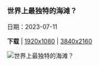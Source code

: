 ### 世界上最独特的海滩？

日期：2023-07-11

**下载**  |  [1920x1080](https://cn.bing.com/th?id=OHR.NakupendaBeach_ZH-CN7913805608_1920x1080.jpg)  |  [3840x2160](https://cn.bing.com/th?id=OHR.NakupendaBeach_ZH-CN7913805608_UHD.jpg)

![世界上最独特的海滩？](https://cn.bing.com/th?id=OHR.NakupendaBeach_ZH-CN7913805608_1920x1080.jpg "“我爱你”海滩自然保护区的沙洲，桑给巴尔，坦桑尼亚 (© Lubos Paukeje/Alamy)")

